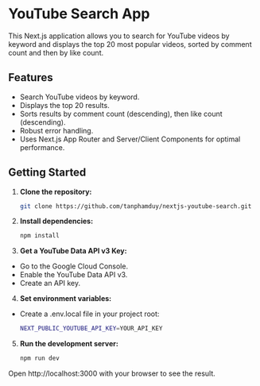 # YouTube Search App

This Next.js application allows you to search for YouTube videos by keyword and displays the top 20 most popular videos, sorted by comment count and then by like count.

## Features

* Search YouTube videos by keyword.
* Displays the top 20 results.
* Sorts results by comment count (descending), then like count (descending).
* Robust error handling.
* Uses Next.js App Router and Server/Client Components for optimal performance.

## Getting Started

1. **Clone the repository:**
   ```bash
   git clone https://github.com/tanphamduy/nextjs-youtube-search.git 
2. **Install dependencies:**
    ```bash
    npm install
3. **Get a YouTube Data API v3 Key:**
* Go to the Google Cloud Console.
* Enable the YouTube Data API v3.
* Create an API key.
4. **Set environment variables:**
* Create a .env.local file in your project root:
    ```bash
    NEXT_PUBLIC_YOUTUBE_API_KEY=YOUR_API_KEY
5. **Run the development server:**
    ```bash
    npm run dev
Open http://localhost:3000 with your browser to see the result.
